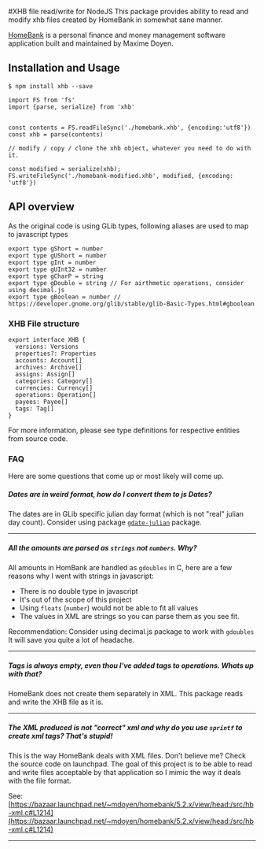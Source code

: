 #XHB file read/write for NodeJS
This package provides ability to read and modify xhb files created by HomeBank
in somewhat sane manner.

[HomeBank](http://homebank.free.fr/) is a personal finance and money management software application built and maintained by Maxime Doyen.

## Installation and Usage

```
$ npm install xhb --save
```

```
import FS from 'fs'
import {parse, serialize} from 'xhb'


const contents = FS.readFileSync('./homebank.xhb', {encoding:'utf8'})
const xhb = parse(contents)

// modify / copy / clone the xhb object, whatever you need to do with it.

const modified = serialize(xhb);
FS.writeFileSync('./homebank-modified.xhb', modified, {encoding: 'utf8'})
```

## API overview

As the original code is using GLib types, following aliases are used to map to javascript types

```
export type gShort = number
export type gUShort = number
export type gInt = number
export type gUInt32 = number
export type gCharP = string
export type gDouble = string // For airthmetic operations, consider using decimal.js
export type gBoolean = number // https://developer.gnome.org/glib/stable/glib-Basic-Types.html#gboolean
```

### XHB File structure

```
export interface XHB {
  versions: Versions
  properties?: Properties
  accounts: Account[]
  archives: Archive[]
  assigns: Assign[]
  categories: Category[]
  currencies: Currency[]
  operations: Operation[]
  payees: Payee[]
  tags: Tag[]
}
```

For more information, please see type definitions for respective entities from source code.

### FAQ
Here are some questions that come up or most likely will come up.

##### Dates are in weird format, how do I convert them to js Dates?

The dates are in GLib specific julian day format (which is not "real" julian day count).
Consider using package [`gdate-julian`](https://github.com/hertzg/node-gdate-julian) package.

---

##### All the amounts are parsed as `strings` not `numbers`. Why?

All amounts in HomBank are handled as `gdoubles` in C, here are a few reasons why I went with strings in javascript:

- There is no double type in javascript
- It's out of the scope of this project
- Using `floats` (`number`) would not be able to fit all values
- The values in XML are strings so you can parse them as you see fit.

Recommendation:
Consider using decimal.js package to work with `gdoubles` It will save you quite a lot of headache.

---

##### Tags is always empty, even thou I've added tags to operations. Whats up with that?

HomeBank does not create them separately in XML. This package reads and write the XHB file as it is.

---

##### The XML produced is not "correct" xml and why do you use `sprintf` to create xml tags? That's stupid!

This is the way HomeBank deals with XML files. Don't believe me? Check the source code on launchpad.
The goal of this project is to be able to read and write files acceptable by that application so I mimic the way it
deals with the file format.

See: [https://bazaar.launchpad.net/~mdoyen/homebank/5.2.x/view/head:/src/hb-xml.c#L1214](https://bazaar.launchpad.net/~mdoyen/homebank/5.2.x/view/head:/src/hb-xml.c#L1214)

---
